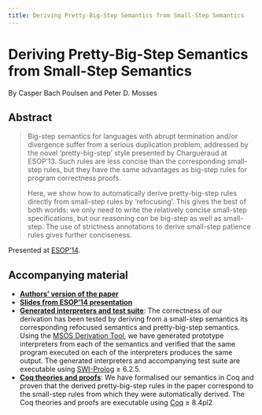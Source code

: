 ```yaml
---
title: Deriving Pretty-Big-Step Semantics from Small-Step Semantics
---
```


# Deriving Pretty-Big-Step Semantics from Small-Step Semantics

By Casper Bach Poulsen and Peter D. Mosses

## Abstract

> Big-step semantics for languages with abrupt termination and/or divergence suffer from a serious duplication problem, addressed by the novel ‘pretty-big-step’ style presented by Charguéraud at ESOP’13. Such rules are less concise than the corresponding small-step rules, but they have the same advantages as big-step rules for program correctness proofs.
>
> Here, we show how to automatically derive pretty-big-step rules directly from small-step rules by ‘refocusing’. This gives the best of both worlds: we only need to write the relatively concise small-step specifications, but our reasoning can be big-step as well as small-step. The use of strictness annotations to derive small-step patience rules gives further conciseness.

Presented at [ESOP’14](http://flint.cs.yale.edu/esop2014/).

## Accompanying material

- **[Authors’ version of the paper](https://plancomps.csle.cs.rhul.ac.uk/files/2014/01/esop14.pdf)**
- **[Slides from ESOP’14 presentation](https://plancomps.csle.cs.rhul.ac.uk/files/2014/01/esop14-presentation.pdf)**
- **[Generated interpreters and test suite](https://plancomps.csle.cs.rhul.ac.uk/files/2014/01/esop14_interpreters.zip)**: The correctness of our derivation has been tested by deriving from a small-step semantics its corresponding refocused semantics and pretty-big-step semantics. Using the [MSOS Derivation Tool](http://cs.swansea.ac.uk/~cscbp/lopstr13/index.html), we have generated prototype interpreters from each of the semantics and verified that the same program executed on each of the interpreters produces the same output. The generated interpreters and accompanying test suite are executable using [SWI-Prolog](http://www.swi-prolog.org/) ≥ 6.2.5.
- **[Coq theories and proofs](https://plancomps.csle.cs.rhul.ac.uk/bachpoulsen2014a/coq/)**: We have formalised our semantics in Coq and proven that the derived pretty-big-step rules in the paper correspond to the small-step rules from which they were automatically derived. The Coq theories and proofs are executable using [Coq](http://coq.inria.fr/) ≥ 8.4pl2
